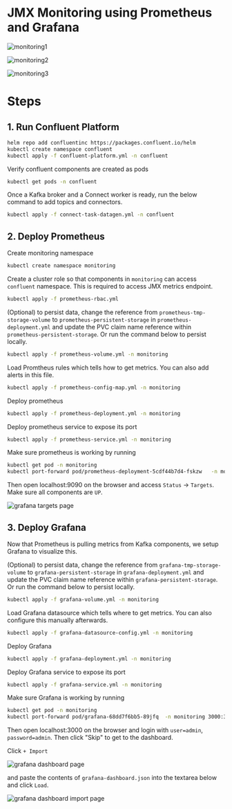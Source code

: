 # JMX Monitoring using Prometheus and Grafana


![monitoring1](img/monitoring-1.png)


![monitoring2](img/monitoring-2.png)


![monitoring3](img/monitoring-3.png)


# Steps

## 1. Run Confluent Platform

```sh
helm repo add confluentinc https://packages.confluent.io/helm
kubectl create namespace confluent
kubectl apply -f confluent-platform.yml -n confluent
```

Verify confluent components are created as pods
```sh
kubectl get pods -n confluent
```

Once a Kafka broker and a Connect worker is ready, run the below command to add topics and connectors.

```sh
kubectl apply -f connect-task-datagen.yml -n confluent
```


## 2. Deploy Prometheus

Create monitoring namespace

```sh
kubectl create namespace monitoring
```

Create a cluster role so that components in `monitoring` can access `confluent` namespace. This is required to access JMX metrics endpoint.

```sh
kubectl apply -f prometheus-rbac.yml
```

(Optional) to persist data, change the reference from `prometheus-tmp-storage-volume` to `prometheus-persistent-storage` in `prometheus-deployment.yml` and update the PVC claim name reference within `prometheus-persistent-storage`. Or run the command below to persist locally.
```sh
kubectl apply -f prometheus-volume.yml -n monitoring
```

Load Promtheus rules which tells how to get metrics. You can also add alerts in this file.
```sh
kubectl apply -f prometheus-config-map.yml -n monitoring
```

Deploy prometheus
```sh
kubectl apply -f prometheus-deployment.yml -n monitoring
```

Deploy prometheus service to expose its port

```sh
kubectl apply -f prometheus-service.yml -n monitoring
```

Make sure prometheus is working by running
```sh
kubectl get pod -n monitoring
kubectl port-forward pod/prometheus-deployment-5cdf44b7d4-fskzw   -n monitoring 9090:9090
```
Then open localhost:9090 on the browser and access `Status` -> `Targets`. Make sure all components are `UP`.

![grafana targets page](img/grafana-targets.png)

## 3. Deploy Grafana

Now that Prometheus is pulling metrics from Kafka components, we setup Grafana to visualize this.



(Optional) to persist data, change the reference from `grafana-tmp-storage-volume` to `grafana-persistent-storage` in `grafana-deployment.yml` and update the PVC claim name reference within `grafana-persistent-storage`. Or run the command below to persist locally.

```sh
kubectl apply -f grafana-volume.yml -n monitoring
```


Load Grafana datasource which tells where to get metrics. You can also configure this manually afterwards.
```sh
kubectl apply -f grafana-datasource-config.yml -n monitoring
```

Deploy Grafana
```sh
kubectl apply -f grafana-deployment.yml -n monitoring
```

Deploy Grafana service to expose its port

```sh
kubectl apply -f grafana-service.yml -n monitoring
```

Make sure Grafana is working by running
```sh
kubectl get pod -n monitoring
kubectl port-forward pod/grafana-68dd7f6bb5-89jfq  -n monitoring 3000:3000
```
Then open localhost:3000 on the browser and login with `user=admin`, `password=admin`. Then click "Skip" to get to the dashboard.

Click `+ Import` 

![grafana dashboard page](img/grafana-dashboard.png)

and paste the contents of `grafana-dashboard.json` into the textarea below and click `Load`.

![grafana dashboard import page](img/grafana-dashboard-import.png)

